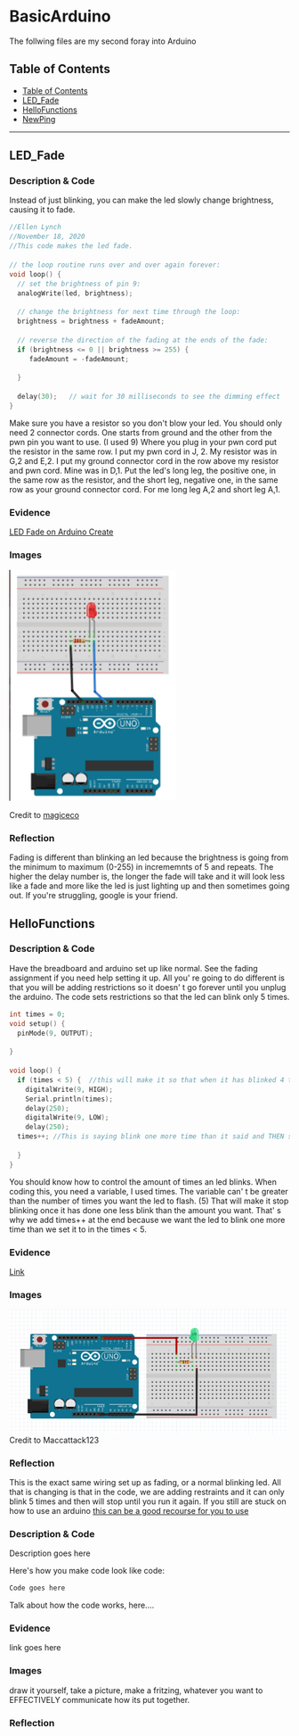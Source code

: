 # BasicArduino
 The follwing files are my second foray into Arduino
 
 
## Table of Contents
* [Table of Contents](#TableOfContents)
* [LED_Fade](#LED_Fade)
* [HelloFunctions](#HelloFunctions)
* [NewPing](#NewPing)
---

## LED_Fade

### Description & Code
 Instead of just blinking, you can make the led slowly change brightness, causing it to fade. 


```C++
//Ellen Lynch
//November 18, 2020
//This code makes the led fade. 

// the loop routine runs over and over again forever:
void loop() {
  // set the brightness of pin 9:
  analogWrite(led, brightness);

  // change the brightness for next time through the loop:
  brightness = brightness + fadeAmount;

  // reverse the direction of the fading at the ends of the fade:
  if (brightness <= 0 || brightness >= 255) {
     fadeAmount = -fadeAmount;
     
  }
  
  delay(30);   // wait for 30 milliseconds to see the dimming effect
}
```

Make sure you have a resistor so you don't blow your led. You should only need 2 connector cords. One starts from ground and the other from the pwn pin you want to use. (I used 9) Where you plug in your pwn cord put the resistor in the same row. I put my pwn cord in J, 2. My resistor was in G,2 and E,2. I put my ground connector cord in the row above my resistor and pwn cord. Mine was in D,1. Put the led's long leg, the positive one, in the same row as the resistor, and the short leg, negative one, in the same row as your ground connector cord. For me long leg A,2 and short leg A,1. 


### Evidence
[LED Fade on Arduino Create](https://create.arduino.cc/editor/helmstk1/9e044cca-43d7-4d93-885f-e6dec5b4f769/preview)

### Images 

<img src="Images/FadeScreenshot.jpg" alt="The Bose" width="300">


Credit to [magiceco](https://fritzing.org/projects/led-fade-by-magiceco)

### Reflection
Fading is different than blinking an led because the brightness is going from the minimum to maximum (0-255) in incrememnts of 5 and repeats. The higher the delay number is, the longer the fade will take and it will look less like a fade and more like the led is just lighting up and then sometimes going out. If you're struggling, google is your friend.

## HelloFunctions

### Description & Code
Have the breadboard and arduino set up like normal. See the fading assignment if you need help setting it up. All you' re going to do different is that you will be adding restrictions so it doesn' t go forever until you unplug the arduino. The code sets restrictions so that the led can blink only 5 times. 


```C++
int times = 0;
void setup() {
  pinMode(9, OUTPUT);

}

void loop() {
  if (times < 5) {  //this will make it so that when it has blinked 4 times, it will stop. 
    digitalWrite(9, HIGH);
    Serial.println(times);
    delay(250);
    digitalWrite(9, LOW);
    delay(250);
  times++; //This is saying blink one more time than it said and THEN stop. 

  }
}

```
You should know how to control the amount of times an led blinks. When coding this, you need a variable, I used times. The variable can' t be greater than the number of times you want the led to flash. (5) That will make it stop blinking once it has done one less blink than the amount you want. That' s why we add times++ at the end because we want the led to blink one more time than we set it to in the times < 5. 

### Evidence
[Link](https://create.arduino.cc/editor/elynch78/c2e8bac5-0ed3-4234-b540-29a3c01eecb0)

### Images
<img src="Images/Ledblink.jpg" alt="The Bose" width="500">
Credit to Maccattack123

### Reflection
This is the exact same wiring set up as fading, or a normal blinking led. All that is changing is that in the code, we are adding restraints and it can only blink 5 times and then will stop until you run it again. If you still are stuck on how to use an arduino [this can be a good recourse for you to use](https://www.youtube.com/watch?v=CqrQmQqpHXc&feature=emb_title)

### Description & Code
Description goes here

Here's how you make code look like code:

```C++
Code goes here
```
Talk about how the code works, here....

### Evidence
link goes here

### Images
draw it yourself, take a picture, make a fritzing, whatever you want to EFFECTIVELY communicate how its put together.

### Reflection

